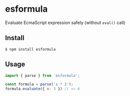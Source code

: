 # esformula

Evaluate EcmaScript expression safely (without `eval()` call)

## Install

```
$ npm install esformula
```

## Usage

```javascript
import { parse } from 'esformula';

const formula = parse('x * 2');
formula.evaluate({ x: 3 }) // => 6
```
